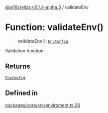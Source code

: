 [@ai16z/eliza v0.1.4-alpha.3](../index.md) / validateEnv

# Function: validateEnv()

> **validateEnv**(): [`EnvConfig`](../type-aliases/EnvConfig.md)

Validation function

## Returns

[`EnvConfig`](../type-aliases/EnvConfig.md)

## Defined in

[packages/core/src/enviroment.ts:26](https://github.com/AIFlowML/eliza_aiflow/blob/main/packages/core/src/enviroment.ts#L26)
